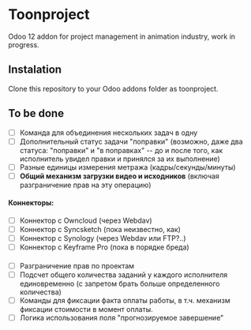 # Toonproject

Odoo 12 addon for project management in animation industry,
work in progress.

## Instalation

Clone this repository to your Odoo addons folder as toonproject.

## To be done

* [ ] Команда для объединения нескольких задач в одну
* [ ] Дополнительный статус задачи "поправки" (возможно, даже два статуса: "поправки" и "в поправках" -- до и после того, как исполнитель увидел правки и принялся за их выполнение)
* [ ] Разные единицы измерения метража (кадры/секунды/минуты)
* [ ] **Общий механизм загрузки видео и исходников** (включая разграничение прав на эту операцию)
#### Коннекторы:
  * [ ] Коннектор с Owncloud (через Webdav)
  * [ ] Коннектор с Syncsketch (пока неизвестно, как)
  * [ ] Коннектор с Synology (через Webdav или FTP?..)
  * [ ] Коннектор с Keyframe Pro (пока в порядке бреда)
####
* [ ] Разграничение прав по проектам
* [ ] Подсчет общего количества заданий у каждого исполнителя единовременно (с запретом брать больше определенного количества)
* [ ] Команды для фиксации факта оплаты работы, в т.ч. механизм фиксации стоимости в момент оплаты.
* [ ] Логика использования поля "прогнозируемое завершение"
